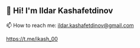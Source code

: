 ## 👋 Hi! I'm Ildar Kashafetdinov

📫 How to reach me: ildar.kashafetdinov@gmail.com

https://t.me/ikash_00
